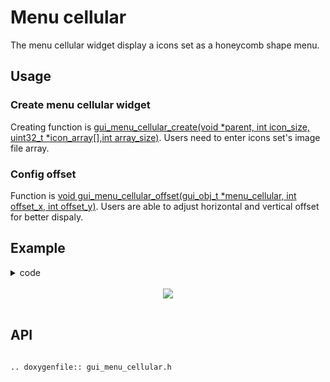 # Menu cellular

The menu cellular widget display a icons set as a honeycomb shape menu.

## Usage

### Create menu cellular widget

Creating function is [gui_menu_cellular_create(void *parent, int icon_size, uint32_t *icon_array[],int array_size)](#gui_menu_cellular_create). Users need to enter icons set's image file array.
### Config offset

Function is [void gui_menu_cellular_offset(gui_obj_t *menu_cellular, int offset_x, int offset_y)](#gui_menu_cellular_create). Users are able to adjust horizontal and vertical offset for better dispaly.

## Example
<details> <summary>code</summary>

```eval_rst

.. literalinclude:: ../../../gui_engine/example/screen_454_454/gui_menu/apps_in_menu.c
   :language: c
   :start-after: /*Define APP_MENU's entry func */
   :end-before: /*Define APP_MENU's entry func end*/
```
</details>
<br>
<div style="text-align: center"><img src="https://docs.realmcu.com/HoneyGUI/image/widgets/menu_cellular.gif"  /></div>
<br>



<span id = "gui_menu_cellular_create">

## API

</span>

```eval_rst

.. doxygenfile:: gui_menu_cellular.h

```
